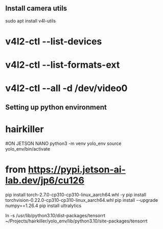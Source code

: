 ## Install camera utils
sudo apt install v4l-utils

# v4l2-ctl --list-devices
# v4l2-ctl --list-formats-ext
# v4l2-ctl --all -d /dev/video0


## Setting up python environment

# hairkiller

#ON JETSON NANO
python3 -m venv yolo_env
source yolo_env/bin/activate

# from https://pypi.jetson-ai-lab.dev/jp6/cu126

pip install torch-2.7.0-cp310-cp310-linux_aarch64.whl -y
pip install torchvision-0.22.0-cp310-cp310-linux_aarch64.whl
pip install --upgrade numpy==1.26.4
pip install ultralytics

ln -s /usr/lib/python3.10/dist-packages/tensorrt ~/Projects/hairkiller/yolo_env/lib/python3.10/site-packages/tensorrt
